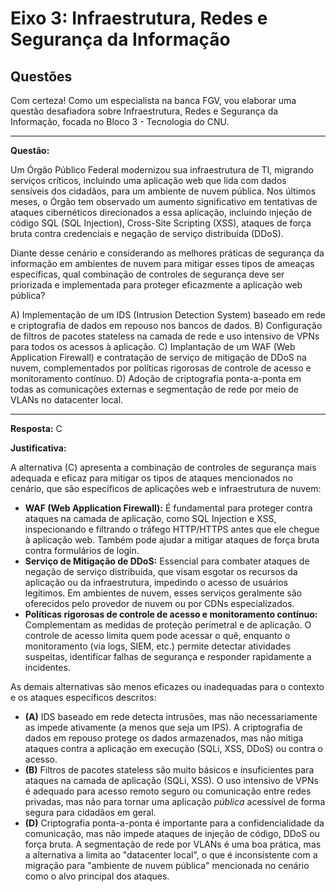 ﻿#   Eixo 3: Infraestrutura, Redes e Segurança da Informação

## Questões

Com certeza! Como um especialista na banca FGV, vou elaborar uma questão desafiadora sobre Infraestrutura, Redes e Segurança da Informação, focada no Bloco 3 - Tecnologia do CNU.

---

**Questão:**

Um Órgão Público Federal modernizou sua infraestrutura de TI, migrando serviços críticos, incluindo uma aplicação web que lida com dados sensíveis dos cidadãos, para um ambiente de nuvem pública. Nos últimos meses, o Órgão tem observado um aumento significativo em tentativas de ataques cibernéticos direcionados a essa aplicação, incluindo injeção de código SQL (SQL Injection), Cross-Site Scripting (XSS), ataques de força bruta contra credenciais e negação de serviço distribuída (DDoS).

Diante desse cenário e considerando as melhores práticas de segurança da informação em ambientes de nuvem para mitigar esses tipos de ameaças específicas, qual combinação de controles de segurança deve ser priorizada e implementada para proteger eficazmente a aplicação web pública?

A) Implementação de um IDS (Intrusion Detection System) baseado em rede e criptografia de dados em repouso nos bancos de dados.
B) Configuração de filtros de pacotes stateless na camada de rede e uso intensivo de VPNs para todos os acessos à aplicação.
C) Implantação de um WAF (Web Application Firewall) e contratação de serviço de mitigação de DDoS na nuvem, complementados por políticas rigorosas de controle de acesso e monitoramento contínuo.
D) Adoção de criptografia ponta-a-ponta em todas as comunicações externas e segmentação de rede por meio de VLANs no datacenter local.

---

**Resposta:** C

**Justificativa:**

A alternativa (C) apresenta a combinação de controles de segurança mais adequada e eficaz para mitigar os tipos de ataques mencionados no cenário, que são específicos de aplicações web e infraestrutura de nuvem:

*   **WAF (Web Application Firewall):** É fundamental para proteger contra ataques na camada de aplicação, como SQL Injection e XSS, inspecionando e filtrando o tráfego HTTP/HTTPS antes que ele chegue à aplicação web. Também pode ajudar a mitigar ataques de força bruta contra formulários de login.
*   **Serviço de Mitigação de DDoS:** Essencial para combater ataques de negação de serviço distribuída, que visam esgotar os recursos da aplicação ou da infraestrutura, impedindo o acesso de usuários legítimos. Em ambientes de nuvem, esses serviços geralmente são oferecidos pelo provedor de nuvem ou por CDNs especializados.
*   **Políticas rigorosas de controle de acesso e monitoramento contínuo:** Complementam as medidas de proteção perimetral e de aplicação. O controle de acesso limita quem pode acessar o quê, enquanto o monitoramento (via logs, SIEM, etc.) permite detectar atividades suspeitas, identificar falhas de segurança e responder rapidamente a incidentes.

As demais alternativas são menos eficazes ou inadequadas para o contexto e os ataques específicos descritos:

*   **(A)** IDS baseado em rede detecta intrusões, mas não necessariamente as impede ativamente (a menos que seja um IPS). A criptografia de dados em repouso protege os dados armazenados, mas não mitiga ataques contra a aplicação em execução (SQLi, XSS, DDoS) ou contra o acesso.
*   **(B)** Filtros de pacotes stateless são muito básicos e insuficientes para ataques na camada de aplicação (SQLi, XSS). O uso intensivo de VPNs é adequado para acesso remoto seguro ou comunicação entre redes privadas, mas não para tornar uma aplicação *pública* acessível de forma segura para cidadãos em geral.
*   **(D)** Criptografia ponta-a-ponta é importante para a confidencialidade da comunicação, mas não impede ataques de injeção de código, DDoS ou força bruta. A segmentação de rede por VLANs é uma boa prática, mas a alternativa a limita ao "datacenter local", o que é inconsistente com a migração para "ambiente de nuvem pública" mencionada no cenário como o alvo principal dos ataques.